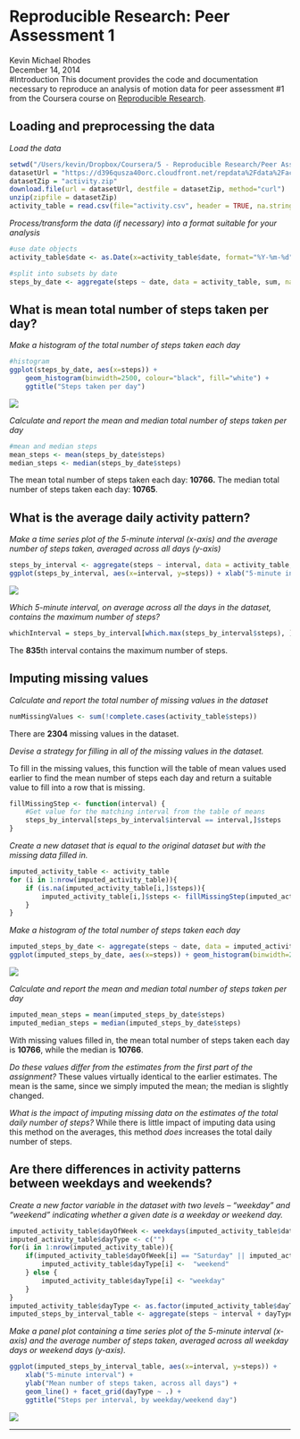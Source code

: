 # Reproducible Research: Peer Assessment 1
Kevin Michael Rhodes  
December 14, 2014  
#Introduction
This document provides the code and documentation necessary to reproduce an analysis of motion data for peer assessment #1 from the Coursera course on [Reproducible Research][1].



## Loading and preprocessing the data

*Load the data*

```r
setwd("/Users/kevin/Dropbox/Coursera/5 - Reproducible Research/Peer Assessment 1/RepData_PeerAssessment1/Data")
datasetUrl = "https://d396qusza40orc.cloudfront.net/repdata%2Fdata%2Factivity.zip"
datasetZip = "activity.zip"
download.file(url = datasetUrl, destfile = datasetZip, method="curl")
unzip(zipfile = datasetZip)
activity_table = read.csv(file="activity.csv", header = TRUE, na.strings="NA", sep=",")
```

*Process/transform the data (if necessary) into a format suitable for your analysis*

```r
#use date objects
activity_table$date <- as.Date(x=activity_table$date, format="%Y-%m-%d")

#split into subsets by date
steps_by_date <- aggregate(steps ~ date, data = activity_table, sum, na.rm = TRUE)
```

## What is mean total number of steps taken per day?

*Make a histogram of the total number of steps taken each day*

```r
#histogram
ggplot(steps_by_date, aes(x=steps)) +
    geom_histogram(binwidth=2500, colour="black", fill="white") +
    ggtitle("Steps taken per day")
```

![](./PA1_template_files/figure-html/unnamed-chunk-4-1.png) 

*Calculate and report the mean and median total number of steps taken per day*

```r
#mean and median steps
mean_steps <- mean(steps_by_date$steps)
median_steps <- median(steps_by_date$steps)
```

The mean total number of steps taken each day: **10766.**  The median total number of steps taken each day: **10765**.  

## What is the average daily activity pattern?
*Make a time series plot of the 5-minute interval (x-axis) and the average number of steps taken, averaged across all days (y-axis)*

```r
steps_by_interval <- aggregate(steps ~ interval, data = activity_table, mean, na.rm = TRUE)
ggplot(steps_by_interval, aes(x=interval, y=steps)) + xlab("5-minute interval") + ylab("Mean number of steps taken, across all days") + geom_line() + ggtitle("Steps per interval")
```

![](./PA1_template_files/figure-html/unnamed-chunk-6-1.png) 

*Which 5-minute interval, on average across all the days in the dataset, contains the maximum number of steps?*

```r
whichInterval = steps_by_interval[which.max(steps_by_interval$steps), ]$interval
```

The **835**th interval contains the maximum number of steps.

## Imputing missing values
*Calculate and report the total number of missing values in the dataset*

```r
numMissingValues <- sum(!complete.cases(activity_table$steps))
```

There are **2304** missing values in the dataset.

*Devise a strategy for filling in all of the missing values in the dataset.*

To fill in the missing values, this function will the table of mean values used earlier to find the mean number of steps each day and return a suitable value to fill into a row that is missing.

```r
fillMissingStep <- function(interval) {
    #Get value for the matching interval from the table of means
    steps_by_interval[steps_by_interval$interval == interval,]$steps
}
```

*Create a new dataset that is equal to the original dataset but with the missing data filled in.*

```r
imputed_activity_table <- activity_table
for (i in 1:nrow(imputed_activity_table)){
    if (is.na(imputed_activity_table[i,]$steps)){
        imputed_activity_table[i,]$steps <- fillMissingStep(imputed_activity_table[i, ]$interval)
    }
}
```

*Make a histogram of the total number of steps taken each day*

```r
imputed_steps_by_date <- aggregate(steps ~ date, data = imputed_activity_table, sum, na.rm = TRUE)
ggplot(imputed_steps_by_date, aes(x=steps)) + geom_histogram(binwidth=2500, colour="black", fill="white")
```

![](./PA1_template_files/figure-html/unnamed-chunk-11-1.png) 

*Calculate and report the mean and median total number of steps taken per day*

```r
imputed_mean_steps = mean(imputed_steps_by_date$steps)
imputed_median_steps = median(imputed_steps_by_date$steps)
```

With missing values filled in, the mean total number of steps taken each day is **10766**, while the median is **10766**.

*Do these values differ from the estimates from the first part of the assignment?*
These values virtually identical to the earlier estimates. The mean is the same, since we simply imputed the mean; the median is slightly changed.

*What is the impact of imputing missing data on the estimates of the total daily number of steps?*
While there is little impact of imputing data using this method on the averages, this method *does* increases the total daily number of steps.

## Are there differences in activity patterns between weekdays and weekends?

*Create a new factor variable in the dataset with two levels – “weekday” and “weekend” indicating whether a given date is a weekday or weekend day.*

```r
imputed_activity_table$dayOfWeek <- weekdays(imputed_activity_table$date)
imputed_activity_table$dayType <- c("")
for(i in 1:nrow(imputed_activity_table)){
    if(imputed_activity_table$dayOfWeek[i] == "Saturday" || imputed_activity_table$dayOfWeek[i] == "Sunday"){
        imputed_activity_table$dayType[i] <-  "weekend"
    } else {
        imputed_activity_table$dayType[i] <- "weekday"
    }
}
imputed_activity_table$dayType <- as.factor(imputed_activity_table$dayType)
imputed_steps_by_interval_table <- aggregate(steps ~ interval + dayType, data = imputed_activity_table, mean)
```

*Make a panel plot containing a time series plot of the 5-minute interval (x-axis) and the average number of steps taken, averaged across all weekday days or weekend days (y-axis).*


```r
ggplot(imputed_steps_by_interval_table, aes(x=interval, y=steps)) +
    xlab("5-minute interval") +
    ylab("Mean number of steps taken, across all days") +
    geom_line() + facet_grid(dayType ~ .) +
    ggtitle("Steps per interval, by weekday/weekend day")
```

![](./PA1_template_files/figure-html/unnamed-chunk-14-1.png) 

---
[1]:https://www.coursera.org/course/repdata
